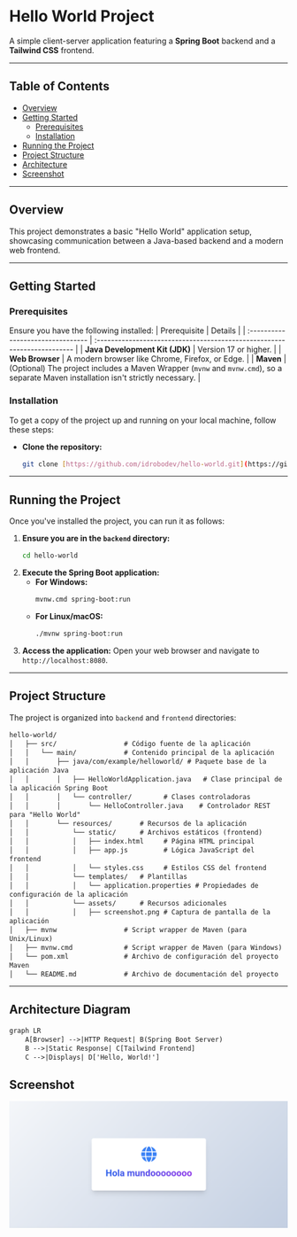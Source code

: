 # Hello World Project

A simple client-server application featuring a **Spring Boot** backend and a **Tailwind CSS** frontend.

---

## Table of Contents
- [Overview](#overview)
- [Getting Started](#getting-started)
  - [Prerequisites](#prerequisites)
  - [Installation](#installation)
- [Running the Project](#running-the-project)
- [Project Structure](#project-structure)
- [Architecture](#architecture-diagram)
- [Screenshot](#screenshot)

---

## Overview

This project demonstrates a basic "Hello World" application setup, showcasing communication between a Java-based backend and a modern web frontend.

---

## Getting Started

### Prerequisites
Ensure you have the following installed:
| Prerequisite                      | Details                                                                  |
| :-------------------------------- | :----------------------------------------------------------------------- |
| **Java Development Kit (JDK)** | Version 17 or higher.                                                    |
| **Web Browser** | A modern browser like Chrome, Firefox, or Edge.                          |
| **Maven** | (Optional) The project includes a Maven Wrapper (`mvnw` and `mvnw.cmd`), so a separate Maven installation isn't strictly necessary. |

### Installation
To get a copy of the project up and running on your local machine, follow these steps:

-  **Clone the repository:**
    ```bash
    git clone [https://github.com/idrobodev/hello-world.git](https://github.com/idrobodev/hello-world.git)
    ```

---

## Running the Project

Once you've installed the project, you can run it as follows:

1.  **Ensure you are in the `backend` directory:**
    ```bash
    cd hello-world
    ```
2.  **Execute the Spring Boot application:**
    * **For Windows:**
        ```bash
        mvnw.cmd spring-boot:run
        ```
    * **For Linux/macOS:**
        ```bash
        ./mvnw spring-boot:run
        ```
3.  **Access the application:**
    Open your web browser and navigate to `http://localhost:8080`.

---

## Project Structure

The project is organized into `backend` and `frontend` directories:

```
hello-world/
│   ├── src/                 # Código fuente de la aplicación
│   │   └── main/            # Contenido principal de la aplicación
│   │       ├── java/com/example/helloworld/ # Paquete base de la aplicación Java
│   │       │   ├── HelloWorldApplication.java   # Clase principal de la aplicación Spring Boot
│   │       │   └── controller/        # Clases controladoras
│   │       │       └── HelloController.java    # Controlador REST para "Hello World"
│   │       └── resources/       # Recursos de la aplicación
│   │           └── static/      # Archivos estáticos (frontend)
│   │           │   ├── index.html     # Página HTML principal
│   │           │   ├── app.js         # Lógica JavaScript del frontend
│   │           │   └── styles.css     # Estilos CSS del frontend
│   │           └── templates/   # Plantillas 
│   │           │   └── application.properties # Propiedades de configuración de la aplicación
│   │           └── assets/      # Recursos adicionales
│   │           │   ├── screenshot.png # Captura de pantalla de la aplicación
│   ├── mvnw                 # Script wrapper de Maven (para Unix/Linux)
│   ├── mvnw.cmd             # Script wrapper de Maven (para Windows)
│   └── pom.xml              # Archivo de configuración del proyecto Maven
│   └── README.md            # Archivo de documentación del proyecto
```

---

## Architecture Diagram

```mermaid
graph LR
    A[Browser] -->|HTTP Request| B(Spring Boot Server)
    B -->|Static Response| C[Tailwind Frontend]
    C -->|Displays| D['Hello, World!']
```
## Screenshot
![Hello World Screenshot](/src/main/resources/assets/screenshot.png)